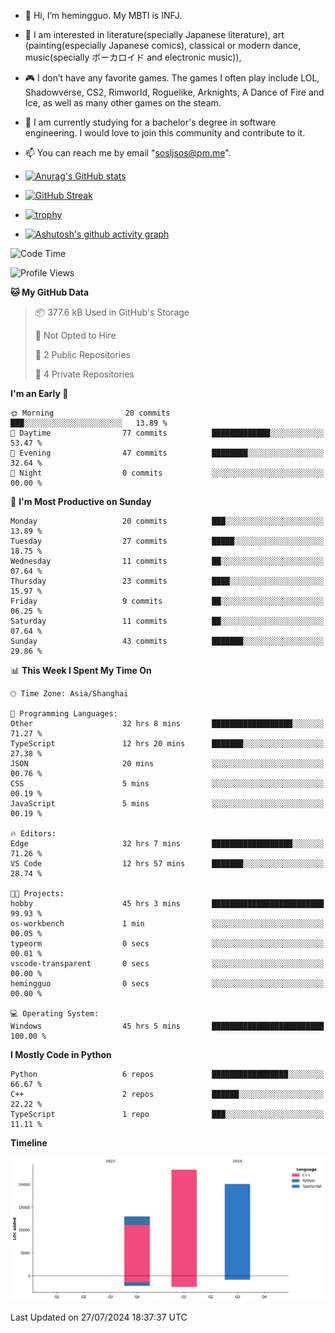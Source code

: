 - 👋 Hi, I’m hemingguo. My MBTI is INFJ.
- 🎨 I am interested in literature(specially Japanese literature), art (painting(especially Japanese comics), classical or modern dance, music(specially ボーカロイド and electronic music)),
- 🎮 I don’t have any favorite games. The games I often play include LOL, Shadowverse, CS2, Rimworld, Roguelike, Arknights, A Dance of Fire and Ice, as well as many other games on the steam.
- 🌱 I am currently studying for a bachelor's degree in software engineering. I would love to join this community and contribute to it.

- 📫 You can reach me by email "sosljsos@pm.me".


- [![Anurag's GitHub stats](https://github-readme-stats.vercel.app/api?username=hemingguo&show_icons=true&count_private=true&theme=aura&hide_border=true&icon_color=FF4500&text_color=76EE00)](https://github.com/anuraghazra/github-readme-stats)
  
- [![GitHub Streak](https://github-readme-streak-stats.herokuapp.com/?user=hemingguo&hide_border=true&theme=tokyonight)](https://git.io/streak-stats)
  
- [![trophy](https://github-profile-trophy.vercel.app/?username=hemingguo&theme=dracula)](https://github.com/ryo-ma/github-profile-trophy)
- [![Ashutosh's github activity graph](https://github-readme-activity-graph.vercel.app/graph?username=hemingguo&theme=tokyo-night&hide_border=true)](https://github.com/ashutosh00710/github-readme-activity-graph)
<!--START_SECTION:waka-->
![Code Time](http://img.shields.io/badge/Code%20Time-1%2C121%20hrs%2017%20mins-blue)

![Profile Views](http://img.shields.io/badge/Profile%20Views-12-blue)

**🐱 My GitHub Data** 

> 📦 377.6 kB Used in GitHub's Storage 
 > 
> 🚫 Not Opted to Hire
 > 
> 📜 2 Public Repositories 
 > 
> 🔑 4 Private Repositories 
 > 
**I'm an Early 🐤** 

```text
🌞 Morning                20 commits          ███░░░░░░░░░░░░░░░░░░░░░░   13.89 % 
🌆 Daytime                77 commits          █████████████░░░░░░░░░░░░   53.47 % 
🌃 Evening                47 commits          ████████░░░░░░░░░░░░░░░░░   32.64 % 
🌙 Night                  0 commits           ░░░░░░░░░░░░░░░░░░░░░░░░░   00.00 % 
```
📅 **I'm Most Productive on Sunday** 

```text
Monday                   20 commits          ███░░░░░░░░░░░░░░░░░░░░░░   13.89 % 
Tuesday                  27 commits          █████░░░░░░░░░░░░░░░░░░░░   18.75 % 
Wednesday                11 commits          ██░░░░░░░░░░░░░░░░░░░░░░░   07.64 % 
Thursday                 23 commits          ████░░░░░░░░░░░░░░░░░░░░░   15.97 % 
Friday                   9 commits           ██░░░░░░░░░░░░░░░░░░░░░░░   06.25 % 
Saturday                 11 commits          ██░░░░░░░░░░░░░░░░░░░░░░░   07.64 % 
Sunday                   43 commits          ███████░░░░░░░░░░░░░░░░░░   29.86 % 
```


📊 **This Week I Spent My Time On** 

```text
🕑︎ Time Zone: Asia/Shanghai

💬 Programming Languages: 
Other                    32 hrs 8 mins       ██████████████████░░░░░░░   71.27 % 
TypeScript               12 hrs 20 mins      ███████░░░░░░░░░░░░░░░░░░   27.38 % 
JSON                     20 mins             ░░░░░░░░░░░░░░░░░░░░░░░░░   00.76 % 
CSS                      5 mins              ░░░░░░░░░░░░░░░░░░░░░░░░░   00.19 % 
JavaScript               5 mins              ░░░░░░░░░░░░░░░░░░░░░░░░░   00.19 % 

🔥 Editors: 
Edge                     32 hrs 7 mins       ██████████████████░░░░░░░   71.26 % 
VS Code                  12 hrs 57 mins      ███████░░░░░░░░░░░░░░░░░░   28.74 % 

🐱‍💻 Projects: 
hobby                    45 hrs 3 mins       █████████████████████████   99.93 % 
os-workbench             1 min               ░░░░░░░░░░░░░░░░░░░░░░░░░   00.05 % 
typeorm                  0 secs              ░░░░░░░░░░░░░░░░░░░░░░░░░   00.01 % 
vscode-transparent       0 secs              ░░░░░░░░░░░░░░░░░░░░░░░░░   00.00 % 
hemingguo                0 secs              ░░░░░░░░░░░░░░░░░░░░░░░░░   00.00 % 

💻 Operating System: 
Windows                  45 hrs 5 mins       █████████████████████████   100.00 % 
```

**I Mostly Code in Python** 

```text
Python                   6 repos             █████████████████░░░░░░░░   66.67 % 
C++                      2 repos             ██████░░░░░░░░░░░░░░░░░░░   22.22 % 
TypeScript               1 repo              ███░░░░░░░░░░░░░░░░░░░░░░   11.11 % 
```



**Timeline**

![Lines of Code chart](https://raw.githubusercontent.com/hemingguo/hemingguo/main/assets/bar_graph.png)


 Last Updated on 27/07/2024 18:37:37 UTC
<!--END_SECTION:waka-->
<!---
hemingguo/hemingguo is a ✨ special ✨ repository because its `README.md` (this file) appears on your GitHub profile.
You can click the Preview link to take a look at your changes.
--->
